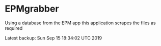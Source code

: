 # EPMgrabber
Using a database from the EPM app this application scrapes the files as required


Latest backup: Sun Sep 15 18:34:02 UTC 2019
